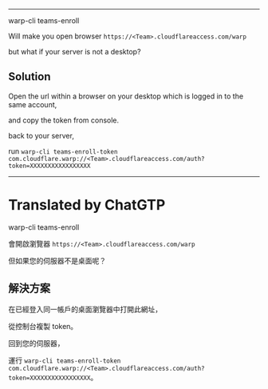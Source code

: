 <!--HugoNoteFlag-->

---

warp-cli teams-enroll <TeamName>

Will make you open browser `https://<Team>.cloudflareaccess.com/warp`

but what if your server is not a desktop?

## Solution

Open the url within a browser on your desktop which is logged in to the same account,

and copy the token from console.

back to your server, 

run `warp-cli teams-enroll-token com.cloudflare.warp://<Team>.cloudflareaccess.com/auth?token=XXXXXXXXXXXXXXXXX`

---

<!--HugoNoteZhFlag-->

# Translated by ChatGTP

warp-cli teams-enroll <TeamName>

會開啟瀏覽器 `https://<Team>.cloudflareaccess.com/warp`

但如果您的伺服器不是桌面呢？

## 解決方案

在已經登入同一帳戶的桌面瀏覽器中打開此網址，

從控制台複製 token。

回到您的伺服器，

運行 `warp-cli teams-enroll-token com.cloudflare.warp://<Team>.cloudflareaccess.com/auth?token=XXXXXXXXXXXXXXXXX`。